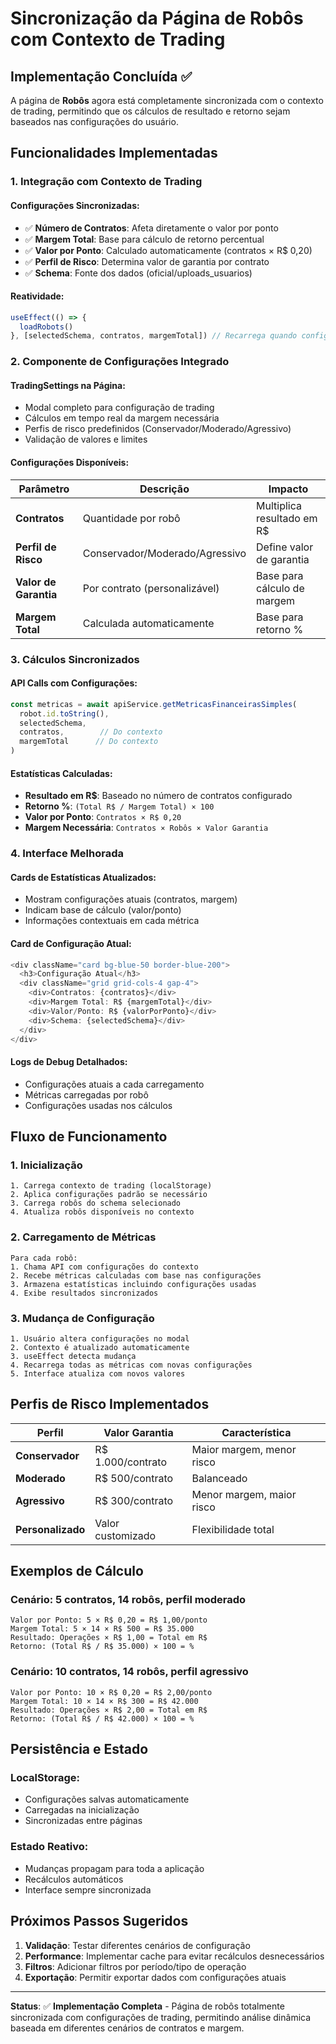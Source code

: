 # Sincronização da Página de Robôs com Contexto de Trading

## Implementação Concluída ✅

A página de **Robôs** agora está completamente sincronizada com o contexto de trading, permitindo que os cálculos de resultado e retorno sejam baseados nas configurações do usuário.

## Funcionalidades Implementadas

### **1. Integração com Contexto de Trading**

#### **Configurações Sincronizadas:**
- ✅ **Número de Contratos**: Afeta diretamente o valor por ponto
- ✅ **Margem Total**: Base para cálculo de retorno percentual
- ✅ **Valor por Ponto**: Calculado automaticamente (contratos × R$ 0,20)
- ✅ **Perfil de Risco**: Determina valor de garantia por contrato
- ✅ **Schema**: Fonte dos dados (oficial/uploads_usuarios)

#### **Reatividade:**
```typescript
useEffect(() => {
  loadRobots()
}, [selectedSchema, contratos, margemTotal]) // Recarrega quando configurações mudam
```

### **2. Componente de Configurações Integrado**

#### **TradingSettings na Página:**
- Modal completo para configuração de trading
- Cálculos em tempo real da margem necessária
- Perfis de risco predefinidos (Conservador/Moderado/Agressivo)
- Validação de valores e limites

#### **Configurações Disponíveis:**
| Parâmetro | Descrição | Impacto |
|---|---|---|
| **Contratos** | Quantidade por robô | Multiplica resultado em R$ |
| **Perfil de Risco** | Conservador/Moderado/Agressivo | Define valor de garantia |
| **Valor de Garantia** | Por contrato (personalizável) | Base para cálculo de margem |
| **Margem Total** | Calculada automaticamente | Base para retorno % |

### **3. Cálculos Sincronizados**

#### **API Calls com Configurações:**
```typescript
const metricas = await apiService.getMetricasFinanceirasSimples(
  robot.id.toString(),
  selectedSchema,
  contratos,        // Do contexto
  margemTotal      // Do contexto
)
```

#### **Estatísticas Calculadas:**
- **Resultado em R$**: Baseado no número de contratos configurado
- **Retorno %**: `(Total R$ / Margem Total) × 100`
- **Valor por Ponto**: `Contratos × R$ 0,20`
- **Margem Necessária**: `Contratos × Robôs × Valor Garantia`

### **4. Interface Melhorada**

#### **Cards de Estatísticas Atualizados:**
- Mostram configurações atuais (contratos, margem)
- Indicam base de cálculo (valor/ponto)
- Informações contextuais em cada métrica

#### **Card de Configuração Atual:**
```typescript
<div className="card bg-blue-50 border-blue-200">
  <h3>Configuração Atual</h3>
  <div className="grid grid-cols-4 gap-4">
    <div>Contratos: {contratos}</div>
    <div>Margem Total: R$ {margemTotal}</div>
    <div>Valor/Ponto: R$ {valorPorPonto}</div>
    <div>Schema: {selectedSchema}</div>
  </div>
</div>
```

#### **Logs de Debug Detalhados:**
- Configurações atuais a cada carregamento
- Métricas carregadas por robô
- Configurações usadas nos cálculos

## Fluxo de Funcionamento

### **1. Inicialização**
```
1. Carrega contexto de trading (localStorage)
2. Aplica configurações padrão se necessário
3. Carrega robôs do schema selecionado
4. Atualiza robôs disponíveis no contexto
```

### **2. Carregamento de Métricas**
```
Para cada robô:
1. Chama API com configurações do contexto
2. Recebe métricas calculadas com base nas configurações
3. Armazena estatísticas incluindo configurações usadas
4. Exibe resultados sincronizados
```

### **3. Mudança de Configuração**
```
1. Usuário altera configurações no modal
2. Contexto é atualizado automaticamente
3. useEffect detecta mudança
4. Recarrega todas as métricas com novas configurações
5. Interface atualiza com novos valores
```

## Perfis de Risco Implementados

| Perfil | Valor Garantia | Característica |
|---|---|---|
| **Conservador** | R$ 1.000/contrato | Maior margem, menor risco |
| **Moderado** | R$ 500/contrato | Balanceado |
| **Agressivo** | R$ 300/contrato | Menor margem, maior risco |
| **Personalizado** | Valor customizado | Flexibilidade total |

## Exemplos de Cálculo

### **Cenário: 5 contratos, 14 robôs, perfil moderado**
```
Valor por Ponto: 5 × R$ 0,20 = R$ 1,00/ponto
Margem Total: 5 × 14 × R$ 500 = R$ 35.000
Resultado: Operações × R$ 1,00 = Total em R$
Retorno: (Total R$ / R$ 35.000) × 100 = %
```

### **Cenário: 10 contratos, 14 robôs, perfil agressivo**
```
Valor por Ponto: 10 × R$ 0,20 = R$ 2,00/ponto
Margem Total: 10 × 14 × R$ 300 = R$ 42.000
Resultado: Operações × R$ 2,00 = Total em R$
Retorno: (Total R$ / R$ 42.000) × 100 = %
```

## Persistência e Estado

### **LocalStorage:**
- Configurações salvas automaticamente
- Carregadas na inicialização
- Sincronizadas entre páginas

### **Estado Reativo:**
- Mudanças propagam para toda a aplicação
- Recálculos automáticos
- Interface sempre sincronizada

## Próximos Passos Sugeridos

1. **Validação**: Testar diferentes cenários de configuração
2. **Performance**: Implementar cache para evitar recálculos desnecessários
3. **Filtros**: Adicionar filtros por período/tipo de operação
4. **Exportação**: Permitir exportar dados com configurações atuais

---

**Status**: ✅ **Implementação Completa** - Página de robôs totalmente sincronizada com configurações de trading, permitindo análise dinâmica baseada em diferentes cenários de contratos e margem. 